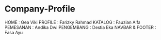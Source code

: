 # Company-Profile
HOME : Gea Viki
PROFILE : Farizky Rahmad
KATALOG : Fauzian Alfa
PEMESANAN : Andika Dwi
PENGEMBANG : Destia Eka
NAVBAR & FOOTER : Fasa Ayu
